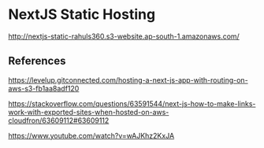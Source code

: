 # NextJS Static Hosting

http://nextjs-static-rahuls360.s3-website.ap-south-1.amazonaws.com/

## References

https://levelup.gitconnected.com/hosting-a-next-js-app-with-routing-on-aws-s3-fb1aa8adf120

https://stackoverflow.com/questions/63591544/next-js-how-to-make-links-work-with-exported-sites-when-hosted-on-aws-cloudfron/63609112#63609112

https://www.youtube.com/watch?v=wAJKhz2KxJA
